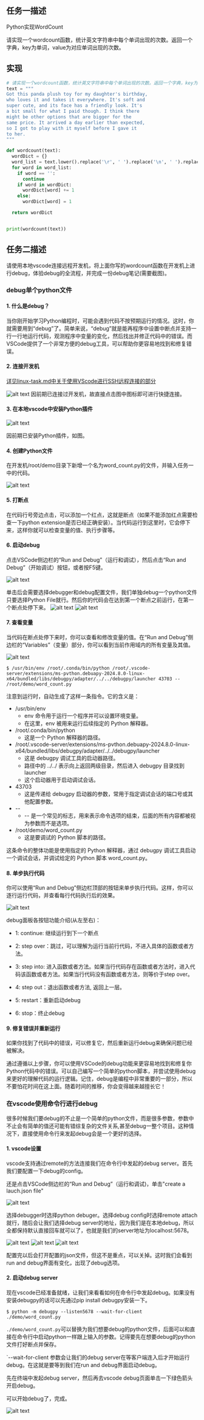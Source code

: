 ## 任务一描述

Python实现WordCount	

请实现一个wordcount函数，统计英文字符串中每个单词出现的次数。返回一个字典，key为单词，value为对应单词出现的次数。

## 实现

```python
# 请实现一个wordcount函数，统计英文字符串中每个单词出现的次数。返回一个字典，key为单词，value为对应单词出现的次数。
text = """
Got this panda plush toy for my daughter's birthday,
who loves it and takes it everywhere. It's soft and
super cute, and its face has a friendly look. It's
a bit small for what I paid though. I think there
might be other options that are bigger for the
same price. It arrived a day earlier than expected,
so I got to play with it myself before I gave it
to her.
"""

def wordcount(text):
  wordDict = {}
  word_list = text.lower().replace('\r', ' ').replace('\n', ' ').replace('\r\n', ' ').replace(',', ' ').replace('.', ' ').replace('?', ' ').replace('!', ' ').split(" ")
  for word in word_list:
    if word == '':
      continue
    if word in wordDict:
      wordDict[word] += 1
    else:
      wordDict[word] = 1

  return wordDict


print(wordcount(text))
```

## 任务二描述

请使用本地vscode连接远程开发机，将上面你写的wordcount函数在开发机上进行debug，体验debug的全流程，并完成一份debug笔记(需要截图)。

### debug单个python文件

#### 1. 什么是debug？

当你刚开始学习Python编程时，可能会遇到代码不按预期运行的情况。这时，你就需要用到“debug”了。简单来说，“debug”就是能再程序中设置中断点并支持一行一行地运行代码，观测程序中变量的变化，然后找出并修正代码中的错误。而VSCode提供了一个非常方便的debug工具，可以帮助你更容易地找到和修复错误。


#### 2. 连接开发机

[详见linux-task.md中关于使用VScode进行SSH远程连接的部分](./linux-task.md#vscode-ssh-connect)

![alt text](./images/ssh-connect-fast.png)
因前期已连接过开发机，故直接点击图中图标即可进行快捷连接。
#### 3. 在本地vscode中安装Python插件

![alt text](./images/python-plugin.png)

因前期已安装Python插件，如图。

#### 4. 创建Python文件

在开发机/root/demo目录下新增一个名为word_count.py的文件，并输入任务一中的代码。

![alt text](./images/word_count.png)

#### 5. 打断点

在代码行号旁边点击，可以添加一个红点，这就是断点（如果不能添加红点需要检查一下python extension是否已经正确安装）。当代码运行到这里时，它会停下来，这样你就可以检查变量的值、执行步骤等。

#### 6. 启动debug

点击VSCode侧边栏的“Run and Debug”（运行和调试），然后点击“Run and Debug”（开始调试）按钮，或者按F5键。

![alt text](./images/run-and-debug.png)

单击后会需要选择debugger和debug配置文件，我们单独debug一个python文件只要选择Python File就行。然后你的代码会在达到第一个断点之前运行，在第一个断点处停下来。
![alt text](./images/python-debugger.png)
![alt text](./images/python-file-debug.png)

#### 7. 查看变量

当代码在断点处停下来时，你可以查看和修改变量的值。在“Run and Debug”侧边栏的“Variables”（变量）部分，你可以看到当前作用域内的所有变量及其值。

![alt text](./images/debug-variables.png)

```shell
$ /usr/bin/env /root/.conda/bin/python /root/.vscode-server/extensions/ms-pvthon.debuapy-2024.8.0-linux-x64/bundled/libs/debugpy/adapter/../../debugpy/launcher 43703 -- /root/demo/word_count.py
```
注意到运行时，自动生成了这样一条指令。它的含义是：

+ /usr/bin/env
  + env 命令用于运行一个程序并可以设置环境变量。
  + 在这里，env 被用来运行后续指定的 Python 解释器。
+ /root/.conda/bin/python
  + 这是一个 Python 解释器的路径。
+ /root/.vscode-server/extensions/ms-pvthon.debuapy-2024.8.0-linux-x64/bundled/libs/debugpy/adapter/../../debugpy/launcher
  + 这是 debugpy 调试工具的启动器路径。
  + 路径中的 ../../ 表示向上返回两级目录，然后进入 debugpy 目录找到 launcher
  + 这个启动器用于启动调试会话。
+ 43703
  + 这是传递给 debugpy 启动器的参数，常用于指定调试会话的端口号或其他配置参数。
+ --
  + -- 是一个常见的标志，用来表示命令选项的结束，后面的所有内容都被视为参数而不是选项。
+ /root/demo/word_count.py
  + 这是要调试的 Python 脚本的路径。

这条命令的整体功能是使用指定的 Python 解释器，通过 debugpy 调试工具启动一个调试会话，并调试给定的 Python 脚本 word_count.py。
#### 8. 单步执行代码

你可以使用“Run and Debug”侧边栏顶部的按钮来单步执行代码。这样，你可以逐行运行代码，并查看每行代码执行后的效果。

![alt text](./images/debug-buttons.png)

debug面板各按钮功能介绍(从左至右)：

+ 1: continue: 继续运行到下一个断点

+ 2: step over：跳过，可以理解为运行当前行代码，不进入具体的函数或者方法。

+ 3: step into: 进入函数或者方法。如果当行代码存在函数或者方法时，进入代码该函数或者方法。如果当行代码没有函数或者方法，则等价于step over。

+ 4: step out：退出函数或者方法, 返回上一层。

+ 5: restart：重新启动debug

+ 6: stop：终止debug

#### 9. 修复错误并重新运行
如果你找到了代码中的错误，可以修复它，然后重新运行debug来确保问题已经被解决。

通过遵循以上步骤，你可以使用VSCode的debug功能来更容易地找到和修复你Python代码中的错误。可以自己编写一个简单的python脚本，并尝试使用debug来更好的理解代码的运行逻辑。记住，debug是编程中非常重要的一部分，所以不要怕花时间在这上面。随着时间的推移，你会变得越来越擅长它！

### 在vscode使用命令行进行debug
很多时候我们要debug的不止是一个简单的python文件，而是很多参数，参数中不止会有简单的值还可能有错综复杂的文件关系,甚至debug一整个项目。这种情况下，直接使用命令行来发起debug会是一个更好的选择。
#### 1. vscode设置
vscode支持通过remote的方法连接我们在命令行中发起的debug server。首先我们要配置一下debug的config。

还是点击VSCode侧边栏的“Run and Debug”（运行和调试)，单击"create a lauch.json file"

![alt text](./images/create-launch.png)

选择debugger时选择python debuger。选择debug config时选择remote attach就行，随后会让我们选择debug server的地址，因为我们是在本地debug，所以全都保持默认直接回车就可以了，也就是我们的server地址为localhost:5678。

![alt text](./images/python-debugger-1.png)
![alt text](./images/python-debugger-2.png)
![alt text](./images/python-debugger-3.png)

配置完以后会打开配置的json文件，但这不是重点，可以关掉。这时我们会看到run and debug界面有变化，出现了debug选项。

#### 2. 启动debug server
现在vscode已经准备就绪，让我们来看看如何在命令行中发起debug。如果没有安装debugpy的话可以先通过pip install debugpy安装一下。
```shell
$ python -m debugpy --listen5678 --wait-for-client ./demo/word_count.py
```

`./demo/word_count.py`可以替换为我们想要debug的python文件，后面可以和直接在命令行中启动python一样跟上输入的参数。记得要先在想要debug的python文件打好断点并保存。

`--wait-for-client  参数会让我们的debug server在等客户端连入后才开始运行debug。在这就是要等到我们在run and debug界面启动debug。

先在终端中发起debug server，然后再去vscode debug页面单击一下绿色箭头开启debug。

可以开始debug了，完成。

![alt text](./images/python-debug-done.png)